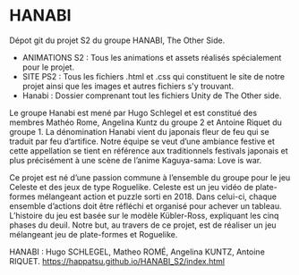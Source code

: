 # HANABI

Dépot git du projet S2 du groupe HANABI, The Other Side. 

- ANIMATIONS S2 : Tous les animations et assets réalisés spécialement pour le projet.
- SITE PS2 : Tous les fichiers .html et .css qui constituent le site de notre projet ainsi que les images et autres fichiers s'y trouvant.
- Hanabi : Dossier comprenant tout les fichiers Unity de The Other side.

Le groupe Hanabi est mené par Hugo Schlegel et est constitué des membres Mathéo Rome, Angelina Kuntz du groupe 2 et Antoine Riquet du groupe 1. La dénomination Hanabi vient du japonais fleur de feu qui se traduit par feu d’artifice. Notre équipe se veut d’une ambiance festive et cette appellation se tient en référence aux traditionnels festivals japonais et plus précisément à une scène de l’anime Kaguya-sama: Love is war.

Ce projet est né d’une passion commune à l’ensemble du groupe pour le jeu Celeste et des jeux de type Roguelike. Celeste est un jeu vidéo de plate-formes mélangeant action et puzzle sorti en 2018. Dans celui-ci, chaque ensemble d’actions doit être réfléchi et organisé pour achever un tableau. L’histoire du jeu est basée sur le modèle Kübler-Ross, expliquant les cinq phases du deuil. Notre but, au travers de ce projet, est de réaliser un jeu mélangeant jeu de plate-formes et Roguelike.

HANABI :
Hugo SCHLEGEL, Matheo ROMÉ, Angelina KUNTZ, Antoine RIQUET.
https://happatsu.github.io/HANABI_S2/index.html
